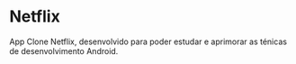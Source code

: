 # Netflix
App Clone Netflix, desenvolvido para poder estudar e aprimorar as ténicas de desenvolvimento Android.
